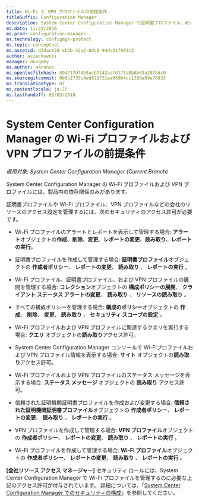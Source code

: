 ```yaml
---
title: Wi-Fi と VPN プロファイルの前提条件
titleSuffix: Configuration Manager
description: System Center Configuration Manager で証明書プロファイル、Wi-Fiプロファイル、および VPN プロファイルを管理するために必要なセキュリティ アクセス許可について説明します。
ms.date: 11/23/2016
ms.prod: configuration-manager
ms.technology: configmgr-protect
ms.topic: conceptual
ms.assetid: d2dacb2d-ab3b-42a2-8dc8-94da31f993c2
author: aczechowski
manager: dougeby
ms.author: aaroncz
ms.openlocfilehash: 894717df4b5acb7142aa7d171a8b8b63a28f8dc0
ms.sourcegitcommit: 0b0c2735c4ed822731ae069b4cc1380e89e78933
ms.translationtype: HT
ms.contentlocale: ja-JP
ms.lasthandoff: 05/03/2018
---
```

# <a name="prerequisites-for-wi-fi-and-vpn-profiles-in-system-center-configuration-manager"></a>System Center Configuration Manager の Wi-Fi プロファイルおよび VPN プロファイルの前提条件

*適用対象: System Center Configuration Manager (Current Branch)*

System Center Configuration Manager の Wi-Fi プロファイルおよび VPN プロファイルには、製品内の依存関係のみがあります。  

 証明書プロファイルや Wi-Fi プロファイル、VPN プロファイルなどの会社のリソースのアクセス設定を管理するには、次のセキュリティのアクセス許可が必要です。  

-   Wi-Fi プロファイルのアラートとレポートを表示して管理する場合: **アラート**オブジェクトの**作成**、**削除**、**変更**、**レポートの変更**、**読み取り**、**レポートの実行**。  

-   証明書プロファイルを作成して管理する場合: **証明書プロファイル**オブジェクトの **作成者ポリシー**、 **レポートの変更**、 **読み取り** 、 **レポートの実行** 。  

-   Wi-Fi プロファイル、証明書プロファイル、および VPN プロファイルの展開を管理する場合: **コレクション**オブジェクトの **構成ポリシーの展開**、 **クライアント ステータス アラートの変更**、 **読み取り** 、 **リソースの読み取り** 。  

-   すべての構成ポリシーを管理する場合: **構成のポリシー**オブジェクトの **作成**、 **削除**、 **変更**、 **読み取り** 、 **セキュリティ スコープの設定** 。  

-   Wi-Fi プロファイルおよび VPN プロファイルに関連するクエリを実行する場合: **クエリ** オブジェクトの**読み取り**アクセス許可。  

-   System Center Configuration Manager コンソールで Wi-Fiプロファイルおよび VPN プロファイル情報を表示する場合: **サイト** オブジェクトの**読み取り**アクセス許可。  

-   Wi-Fi プロファイルおよび VPN プロファイルのステータス メッセージを表示する場合: **ステータス メッセージ** オブジェクトの **読み取り** アクセス許可。  

-   信頼された証明機関証明書プロファイルを作成および変更する場合: **信頼された証明機関証明書プロファイル**オブジェクトの **作成者ポリシー**、 **レポートの変更**、 **読み取り** 、 **レポートの実行** 。  

-   VPN プロファイルを作成して管理する場合: **VPN プロファイル**オブジェクトの **作成者ポリシー**、 **レポートの変更**、 **読み取り** 、 **レポートの実行** 。  

-   Wi-Fi プロファイルを作成して管理する場合: **Wi-Fi プロファイル**オブジェクトの **作成者ポリシー**、 **レポートの変更**、 **読み取り** 、 **レポートの実行** 。  

 **[会社リソース アクセス マネージャー]** セキュリティ ロールには、System Center Configuration Manager で Wi-Fi プロファイルを管理するのに必要な上記のアクセス許可が付与されています。 詳細については、「[System Center Configuration Manager でのセキュリティの構成](../../core/plan-design/security/configure-security.md)」を参照してください。
